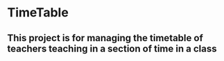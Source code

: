 # TimeTable
## This project is for managing the timetable of teachers teaching in a section of time in a class
